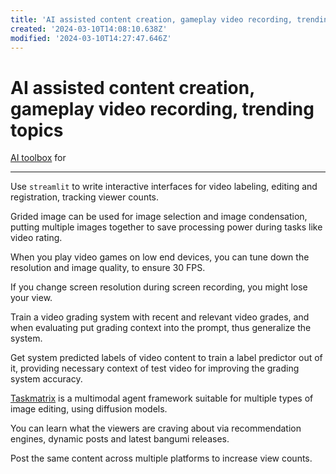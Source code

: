 ```yaml
---
title: 'AI assisted content creation, gameplay video recording, trending topics'
created: '2024-03-10T14:08:10.638Z'
modified: '2024-03-10T14:27:47.646Z'
---
```


# AI assisted content creation, gameplay video recording, trending topics

[AI toolbox](https://github.com/OceanNg529/allAI) for 

---

Use `streamlit` to write interactive interfaces for video labeling, editing and registration, tracking viewer counts.

Grided image can be used for image selection and image condensation, putting multiple images together to save processing power during tasks like video rating.

When you play video games on low end devices, you can tune down the resolution and image quality, to ensure 30 FPS.

If you change screen resolution during screen recording, you might lose your view.

Train a video grading system with recent and relevant video grades, and when evaluating put grading context into the prompt, thus generalize the system.

Get system predicted labels of video content to train a label predictor out of it, providing necessary context of test video for improving the grading system accuracy.

[Taskmatrix](https://github.com/moymix/TaskMatrix) is a multimodal agent framework suitable for multiple types of image editing, using diffusion models.

You can learn what the viewers are craving about via recommendation engines, dynamic posts and latest bangumi releases.

Post the same content across multiple platforms to increase view counts.
